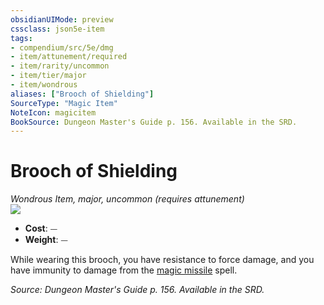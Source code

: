 ```yaml
---
obsidianUIMode: preview
cssclass: json5e-item
tags:
- compendium/src/5e/dmg
- item/attunement/required
- item/rarity/uncommon
- item/tier/major
- item/wondrous
aliases: ["Brooch of Shielding"]
SourceType: "Magic Item"
NoteIcon: magicitem
BookSource: Dungeon Master's Guide p. 156. Available in the SRD.
---
```

# Brooch of Shielding
*Wondrous Item, major, uncommon (requires attunement)*  
![](/2-Mechanics/CLI/items/img/brooch-of-shielding.webp#right)  

- **Cost**: ⏤
- **Weight**: ⏤

While wearing this brooch, you have resistance to force damage, and you have immunity to damage from the [magic missile](/2-Mechanics/CLI/spells/magic-missile.md) spell.

*Source: Dungeon Master's Guide p. 156. Available in the SRD.*